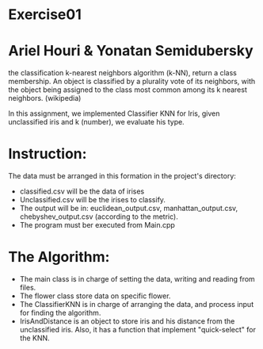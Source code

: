 # Exercise01
# Ariel Houri & Yonatan Semidubersky

the classification k-nearest neighbors algorithm (k-NN),
return a class membership.
An object is classified by a plurality vote of its neighbors,
with the object being assigned to the class most common among its k nearest neighbors. (wikipedia)

In this assignment, we implemented Classifier KNN for Iris,
given unclassified iris and k (number),
we evaluate his type.

# Instruction:
The data must be arranged in this formation in the project's directory:
- classified.csv will be the data of irises
- Unclassified.csv will be the irises to classify.
- The output will be in: euclidean_output.csv, manhattan_output.csv, chebyshev_output.csv 
(according to the metric).
- The program must ber executed from Main.cpp
# The Algorithm:
- The main class is in charge of setting the data, writing and reading from files.
- The flower class store data on specific flower.
- The ClassifierKNN is in charge of arranging the data,
and process input for finding the algorithm.
- IrisAndDistance is an object to store iris and his distance from the unclassified iris.
Also, it has a function that implement "quick-select" for the KNN.